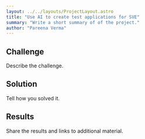 ```yaml
---
layout: ../../layouts/ProjectLayout.astro
title: "Use AI to create test applications for SVE"
summary: "Write a short summary of of the project."
author: "Pareena Verma"
---
```


## Challenge

Describe the challenge.

## Solution

Tell how you solved it. 

## Results

Share the results and links to additional material. 